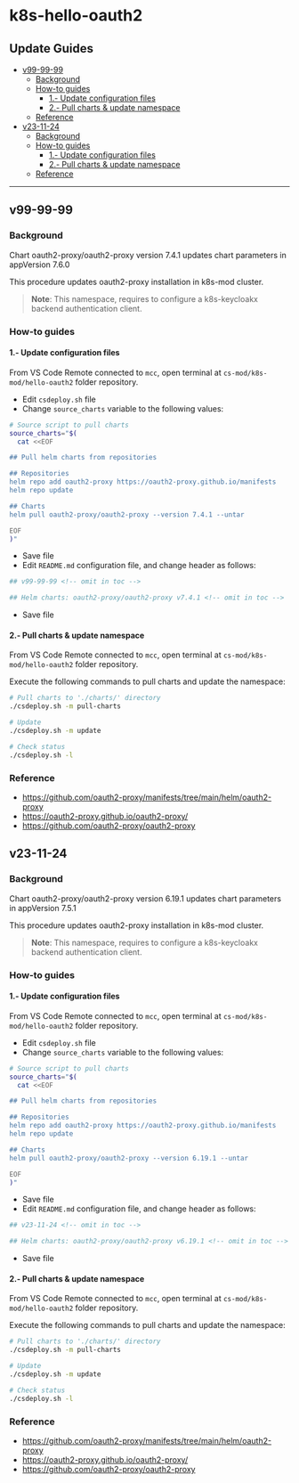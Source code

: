 <!-- markdownlint-disable MD024 -->

# k8s-hello-oauth2 <!-- omit in toc -->

## Update Guides <!-- omit in toc -->

- [v99-99-99](#v99-99-99)
  - [Background](#background)
  - [How-to guides](#how-to-guides)
    - [1.- Update configuration files](#1--update-configuration-files)
    - [2.- Pull charts \& update namespace](#2--pull-charts--update-namespace)
  - [Reference](#reference)
- [v23-11-24](#v23-11-24)
  - [Background](#background-1)
  - [How-to guides](#how-to-guides-1)
    - [1.- Update configuration files](#1--update-configuration-files-1)
    - [2.- Pull charts \& update namespace](#2--pull-charts--update-namespace-1)
  - [Reference](#reference-1)

---

## v99-99-99

### Background

Chart oauth2-proxy/oauth2-proxy version 7.4.1 updates chart parameters in appVersion 7.6.0

This procedure updates oauth2-proxy installation in k8s-mod cluster.

>**Note**: This namespace, requires to configure a k8s-keycloakx backend authentication client.

### How-to guides

#### 1.- Update configuration files

From VS Code Remote connected to `mcc`, open  terminal at `cs-mod/k8s-mod/hello-oauth2` folder repository.

- Edit `csdeploy.sh` file
- Change `source_charts` variable to the following values:

```bash
# Source script to pull charts
source_charts="$(
  cat <<EOF

## Pull helm charts from repositories

## Repositories
helm repo add oauth2-proxy https://oauth2-proxy.github.io/manifests
helm repo update

## Charts
helm pull oauth2-proxy/oauth2-proxy --version 7.4.1 --untar

EOF
)"
```

- Save file
- Edit `README.md` configuration file, and change header as follows:

``` bash
## v99-99-99 <!-- omit in toc -->

## Helm charts: oauth2-proxy/oauth2-proxy v7.4.1 <!-- omit in toc -->
```

- Save file

#### 2.- Pull charts & update namespace

From VS Code Remote connected to `mcc`, open  terminal at `cs-mod/k8s-mod/hello-oauth2` folder repository.

Execute the following commands to pull charts and update the namespace:

```bash
# Pull charts to './charts/' directory
./csdeploy.sh -m pull-charts

# Update
./csdeploy.sh -m update

# Check status
./csdeploy.sh -l
```

### Reference

- <https://github.com/oauth2-proxy/manifests/tree/main/helm/oauth2-proxy>
- <https://oauth2-proxy.github.io/oauth2-proxy/>
- <https://github.com/oauth2-proxy/oauth2-proxy>


## v23-11-24

### Background

Chart oauth2-proxy/oauth2-proxy version 6.19.1 updates chart parameters in appVersion 7.5.1

This procedure updates oauth2-proxy installation in k8s-mod cluster.

>**Note**: This namespace, requires to configure a k8s-keycloakx backend authentication client.

### How-to guides

#### 1.- Update configuration files

From VS Code Remote connected to `mcc`, open  terminal at `cs-mod/k8s-mod/hello-oauth2` folder repository.

- Edit `csdeploy.sh` file
- Change `source_charts` variable to the following values:

```bash
# Source script to pull charts
source_charts="$(
  cat <<EOF

## Pull helm charts from repositories

## Repositories
helm repo add oauth2-proxy https://oauth2-proxy.github.io/manifests
helm repo update

## Charts
helm pull oauth2-proxy/oauth2-proxy --version 6.19.1 --untar

EOF
)"
```

- Save file
- Edit `README.md` configuration file, and change header as follows:

``` bash
## v23-11-24 <!-- omit in toc -->

## Helm charts: oauth2-proxy/oauth2-proxy v6.19.1 <!-- omit in toc -->
```

- Save file

#### 2.- Pull charts & update namespace

From VS Code Remote connected to `mcc`, open  terminal at `cs-mod/k8s-mod/hello-oauth2` folder repository.

Execute the following commands to pull charts and update the namespace:

```bash
# Pull charts to './charts/' directory
./csdeploy.sh -m pull-charts

# Update
./csdeploy.sh -m update

# Check status
./csdeploy.sh -l
```

### Reference

- <https://github.com/oauth2-proxy/manifests/tree/main/helm/oauth2-proxy>
- <https://oauth2-proxy.github.io/oauth2-proxy/>
- <https://github.com/oauth2-proxy/oauth2-proxy>


